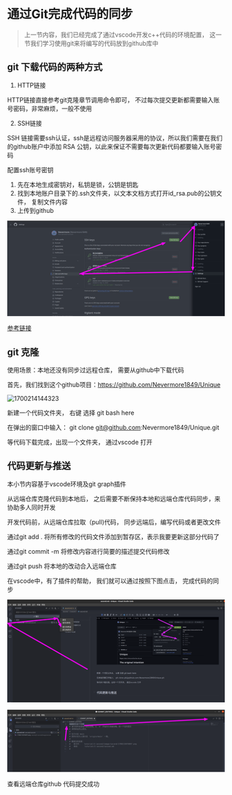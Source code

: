 # 通过Git完成代码的同步

> 上一节内容，我们已经完成了通过vscode开发c++代码的环境配置， 这一节我们学习使用git来将编写的代码放到github库中

## git 下载代码的两种方式

1. HTTP链接

HTTP链接直接参考git克隆章节调用命令即可， 不过每次提交更新都需要输入账号密码，非常麻烦，一般不使用

2. SSH链接

SSH 链接需要ssh认证，ssh是远程访问服务器采用的协议，所以我们需要在我们的github账户中添加 RSA 公钥，以此来保证不需要每次更新代码都要输入账号密码

配置ssh账号密钥

1. 先在本地生成密钥对，私钥是锁，公钥是钥匙
2. 找到本地账户目录下的.ssh文件夹，以文本文档方式打开id_rsa.pub的公钥文件， 复制文件内容
3. 上传到github

![1700214682718](image/second/1700214682718.png)

[参考链接](https://www.jianshu.com/p/2790a860f151)

## git 克隆

使用场景：本地还没有同步过远程仓库， 需要从github中下载代码

首先，我们找到这个github项目：https://github.com/Nevermore1849/Unique

![1700214144323](https://file+.vscode-resource.vscode-cdn.net/home/wanghui01/Develop/gitlab/Unique/tutorial/2-second/image/second/1700214144323.png)

新建一个代码文件夹， 右键 选择 git bash here

在弹出的窗口中输入： git clone git@github.com:Nevermore1849/Unique.git

等代码下载完成，出现一个文件夹， 通过vscode 打开

## 代码更新与推送

本小节内容基于vscode环境及git graph插件

从远端仓库克隆代码到本地后， 之后需要不断保持本地和远端仓库代码同步，来协助多人同时开发

开发代码前，从远端仓库拉取（pull)代码， 同步远端后，编写代码或者更改文件

通过git add . 将所有修改的代码文件添加到暂存区，表示我要更新这部分代码了

通过git commit -m 将修改内容进行简要的描述提交代码修改

通过git push 将本地的改动合入远端仓库


在vscode中，有了插件的帮助， 我们就可以通过按照下图点击， 完成代码的同步

![1700215076097](image/second/1700215076097.png)

![1700215122091](image/second/1700215122091.png)

查看远端仓库github 代码提交成功
